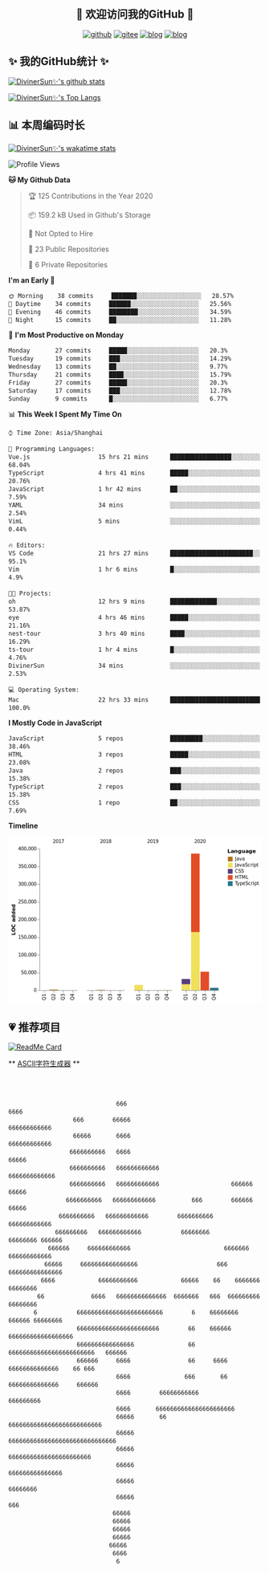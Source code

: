 <h2 align="center">👋 欢迎访问我的GitHub 👋</h2>
<p align="center">
  <a href="https://github.com/DivinerSun"><img src="https://img.shields.io/badge/GitHub-24292e" alt="github"></a>
  <a href="https://gitee.com/DivinerSun"><img src="https://img.shields.io/badge/Gitee-fe7300" alt="gitee"></a>
  <a href="https://www.diviner.site/"><img src="https://img.shields.io/badge/-Blog-ba4484" alt="blog"></a>
  <a href="https://juejin.cn/user/2963939080804093"><img src="https://img.shields.io/badge/-掘金-007fff" alt="blog"></a>
</p>

<h2>✨ 我的GitHub统计 ✨</h2>

[![DivinerSun✨'s github stats](https://github-readme-stats.vercel.app/api?username=DivinerSun&show_icons=true&theme=cobalt)](https://github.com/anuraghazra/github-readme-stats)

[![DivinerSun✨'s Top Langs](https://github-readme-stats.vercel.app/api/top-langs/?username=DivinerSun&langs_count=8)](https://github.com/anuraghazra/github-readme-stats)


## 📊 本周编码时长
[![DivinerSun✨'s wakatime stats](https://github-readme-stats.vercel.app/api/wakatime?username=DivinerSun)](https://github.com/anuraghazra/github-readme-stats)

<!--START_SECTION:waka-->
![Profile Views](http://img.shields.io/badge/Profile%20Views-132-blue)

**🐱 My Github Data** 

> 🏆 125 Contributions in the Year 2020
 > 
> 📦 159.2 kB Used in Github's Storage 
 > 
> 🚫 Not Opted to Hire
 > 
> 📜 23 Public Repositories 
 > 
> 🔑 6 Private Repositories  

**I'm an Early 🐤** 

```text
🌞 Morning    38 commits     ███████░░░░░░░░░░░░░░░░░░   28.57% 
🌆 Daytime    34 commits     ██████░░░░░░░░░░░░░░░░░░░   25.56% 
🌃 Evening    46 commits     ████████░░░░░░░░░░░░░░░░░   34.59% 
🌙 Night      15 commits     ██░░░░░░░░░░░░░░░░░░░░░░░   11.28%

```
📅 **I'm Most Productive on Monday** 

```text
Monday       27 commits     █████░░░░░░░░░░░░░░░░░░░░   20.3% 
Tuesday      19 commits     ███░░░░░░░░░░░░░░░░░░░░░░   14.29% 
Wednesday    13 commits     ██░░░░░░░░░░░░░░░░░░░░░░░   9.77% 
Thursday     21 commits     ████░░░░░░░░░░░░░░░░░░░░░   15.79% 
Friday       27 commits     █████░░░░░░░░░░░░░░░░░░░░   20.3% 
Saturday     17 commits     ███░░░░░░░░░░░░░░░░░░░░░░   12.78% 
Sunday       9 commits      █░░░░░░░░░░░░░░░░░░░░░░░░   6.77%

```


📊 **This Week I Spent My Time On** 

```text
⌚︎ Time Zone: Asia/Shanghai

💬 Programming Languages: 
Vue.js                   15 hrs 21 mins      █████████████████░░░░░░░░   68.04% 
TypeScript               4 hrs 41 mins       █████░░░░░░░░░░░░░░░░░░░░   20.76% 
JavaScript               1 hr 42 mins        ██░░░░░░░░░░░░░░░░░░░░░░░   7.59% 
YAML                     34 mins             ░░░░░░░░░░░░░░░░░░░░░░░░░   2.54% 
VimL                     5 mins              ░░░░░░░░░░░░░░░░░░░░░░░░░   0.44%

🔥 Editors: 
VS Code                  21 hrs 27 mins      ███████████████████████░░   95.1% 
Vim                      1 hr 6 mins         █░░░░░░░░░░░░░░░░░░░░░░░░   4.9%

🐱‍💻 Projects: 
oh                       12 hrs 9 mins       █████████████░░░░░░░░░░░░   53.87% 
eye                      4 hrs 46 mins       █████░░░░░░░░░░░░░░░░░░░░   21.16% 
nest-tour                3 hrs 40 mins       ████░░░░░░░░░░░░░░░░░░░░░   16.29% 
ts-tour                  1 hr 4 mins         █░░░░░░░░░░░░░░░░░░░░░░░░   4.76% 
DivinerSun               34 mins             ░░░░░░░░░░░░░░░░░░░░░░░░░   2.53%

💻 Operating System: 
Mac                      22 hrs 33 mins      █████████████████████████   100.0%

```

**I Mostly Code in JavaScript** 

```text
JavaScript               5 repos             █████████░░░░░░░░░░░░░░░░   38.46% 
HTML                     3 repos             █████░░░░░░░░░░░░░░░░░░░░   23.08% 
Java                     2 repos             ███░░░░░░░░░░░░░░░░░░░░░░   15.38% 
TypeScript               2 repos             ███░░░░░░░░░░░░░░░░░░░░░░   15.38% 
CSS                      1 repo              ██░░░░░░░░░░░░░░░░░░░░░░░   7.69%

```


**Timeline**

![Chart not found](https://raw.githubusercontent.com/DivinerSun/DivinerSun/master/charts/bar_graph.png) 


<!--END_SECTION:waka-->


## 💗 推荐项目
[![ReadMe Card](https://github-readme-stats.vercel.app/api/pin/?username=ProphetTechnology&repo=nest-admin&theme=cobalt)](https://github.com/anuraghazra/github-readme-stats)


** [ASCII字符生成器](https://www.bootschool.net/ascii) **

```
                                                                                                 
                                                                                                 
                                                                                                 
                              666                                   6666                         
                  666        66666                            666666666666                       
                  66666       6666                           666666666666                        
                 6666666666   6666                                66666                          
                 6666666666   666666666666                      6666666666666                    
                 6666666666   666666666666                    666666    66666                    
                6666666666   666666666666          666        666666  66666                      
              6666666666   666666666666        6666666666     666666666666                       
             666666666   666666666666           66666666       66666666 666666                   
           666666     666666666666                          6666666 666666666666                 
          66666     6666666666666666                      666    666666666666666                 
         6666            66666666666            66666    66    6666666   66666666                
        66             6666   66666666666666  6666666   666  666666666   66666666                
       6           666666666666666666666666        6    66666666  666666 66666666                
                   66666666666666666666666        66    666666 666666666666666666                
                   6666666666666666               66    666666666666666666666666   666666        
                   666666     6666                66     6666    66666666666666    66 666        
                              6666               666       66   66666666666666     666666        
                              6666        66666666666            666666666                       
                              6666       6666666666666666666666                                  
                              66666       66       66666666666666666666666666                    
                              66666                        666666666666666666666666666666        
                              66666                             66666666666666666666666          
                              66666                                 666666666666666              
                              66666                                     66666666                 
                              66666                                        666                   
                             66666                                                               
                             66666                                                               
                             66666                                                               
                             66666                                         
                            66666                                                                
                             6666                                                                
                              6                                                                  
                                                                                                 
```
